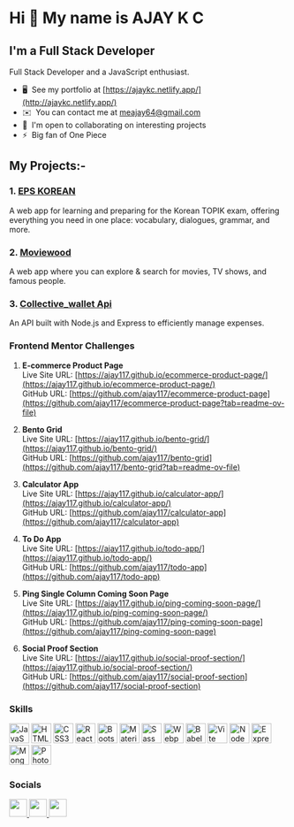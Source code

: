 Hi 👋 My name is AJAY K C
=========================

I'm a Full Stack Developer
--------------------------

 Full Stack Developer and a JavaScript enthusiast.

*   🖥️  See my portfolio at [https://ajaykc.netlify.app/](http://ajaykc.netlify.app/)
*   ✉️  You can contact me at [meajay64@gmail.com](mailto:meajay64@gmail.com)
*   🤝  I'm open to collaborating on interesting projects
*   ⚡  Big fan of One Piece

## My Projects:-

### 1. [EPS KOREAN](https://epskorean.netlify.app/)
A web app for learning and preparing for the Korean TOPIK exam, offering everything you need in one place: vocabulary, dialogues, grammar, and more.

### 2. [Moviewood](https://github.com/ajay117/moviewood)
 A web app where you can explore & search for movies, TV shows, and famous people.
 
### 3. [Collective_wallet Api](https://github.com/ajay117/collective_wallet_api)
An API built with Node.js and Express to efficiently manage expenses.

### Frontend Mentor Challenges

1. **E-commerce Product Page**  
   Live Site URL: [https://ajay117.github.io/ecommerce-product-page/](https://ajay117.github.io/ecommerce-product-page/)  
   GitHub URL: [https://github.com/ajay117/ecommerce-product-page](https://github.com/ajay117/ecommerce-product-page?tab=readme-ov-file)

2. **Bento Grid**  
   Live Site URL: [https://ajay117.github.io/bento-grid/](https://ajay117.github.io/bento-grid/)  
   GitHub URL: [https://github.com/ajay117/bento-grid](https://github.com/ajay117/bento-grid?tab=readme-ov-file)

3. **Calculator App**  
   Live Site URL: [https://ajay117.github.io/calculator-app/](https://ajay117.github.io/calculator-app/)  
   GitHub URL: [https://github.com/ajay117/calculator-app](https://github.com/ajay117/calculator-app)

4. **To Do App**  
   Live Site URL: [https://ajay117.github.io/todo-app/](https://ajay117.github.io/todo-app/)  
   GitHub URL: [https://github.com/ajay117/todo-app](https://github.com/ajay117/todo-app)

5. **Ping Single Column Coming Soon Page**  
   Live Site URL: [https://ajay117.github.io/ping-coming-soon-page/](https://ajay117.github.io/ping-coming-soon-page/)  
   GitHub URL: [https://github.com/ajay117/ping-coming-soon-page](https://github.com/ajay117/ping-coming-soon-page)

6. **Social Proof Section**  
   Live Site URL: [https://ajay117.github.io/social-proof-section/](https://ajay117.github.io/social-proof-section/)  
   GitHub URL: [https://github.com/ajay117/social-proof-section](https://github.com/ajay117/social-proof-section)


### Skills 
<p align="left">
<a href="https://developer.mozilla.org/en-US/docs/Web/JavaScript" target="_blank" rel="noreferrer"><img src="https://raw.githubusercontent.com/danielcranney/readme-generator/main/public/icons/skills/javascript-colored.svg" width="36" height="36" alt="JavaScript" /></a>
<a href="https://developer.mozilla.org/en-US/docs/Glossary/HTML5" target="_blank" rel="noreferrer"><img src="https://raw.githubusercontent.com/danielcranney/readme-generator/main/public/icons/skills/html5-colored.svg" width="36" height="36" alt="HTML5" /></a>
<a href="https://www.w3.org/TR/CSS/#css" target="_blank" rel="noreferrer"><img src="https://raw.githubusercontent.com/danielcranney/readme-generator/main/public/icons/skills/css3-colored.svg" width="36" height="36" alt="CSS3" /></a>
<a href="https://reactjs.org/" target="_blank" rel="noreferrer"><img src="https://raw.githubusercontent.com/danielcranney/readme-generator/main/public/icons/skills/react-colored.svg" width="36" height="36" alt="React" /></a>
<a href="https://getbootstrap.com/" target="_blank" rel="noreferrer"><img src="https://raw.githubusercontent.com/danielcranney/readme-generator/main/public/icons/skills/bootstrap-colored.svg" width="36" height="36" alt="Bootstrap" /></a>
<a href="https://mui.com/" target="_blank" rel="noreferrer"><img src="https://raw.githubusercontent.com/danielcranney/readme-generator/main/public/icons/skills/materialui-colored.svg" width="36" height="36" alt="Material UI" /></a>
<a href="https://sass-lang.com/" target="_blank" rel="noreferrer"><img src="https://raw.githubusercontent.com/danielcranney/readme-generator/main/public/icons/skills/sass-colored.svg" width="36" height="36" alt="Sass" /></a>
<a href="https://webpack.js.org/" target="_blank" rel="noreferrer"><img src="https://raw.githubusercontent.com/danielcranney/readme-generator/main/public/icons/skills/webpack-colored.svg" width="36" height="36" alt="Webpack" /></a>
<a href="https://babeljs.io/" target="_blank" rel="noreferrer"><img src="https://raw.githubusercontent.com/danielcranney/readme-generator/main/public/icons/skills/babel-colored.svg" width="36" height="36" alt="Babel" /></a>
<a href="https://vitejs.dev/" target="_blank" rel="noreferrer"><img src="https://raw.githubusercontent.com/danielcranney/readme-generator/main/public/icons/skills/vite-colored.svg" width="36" height="36" alt="Vite" /></a>
<a href="https://nodejs.org/en/" target="_blank" rel="noreferrer"><img src="https://raw.githubusercontent.com/danielcranney/readme-generator/main/public/icons/skills/nodejs-colored.svg" width="36" height="36" alt="NodeJS" /></a>
<a href="https://expressjs.com/" target="_blank" rel="noreferrer"><img src="https://raw.githubusercontent.com/danielcranney/readme-generator/main/public/icons/skills/express-colored.svg" width="36" height="36" alt="Express" /></a>
<a href="https://www.mongodb.com/" target="_blank" rel="noreferrer"><img src="https://raw.githubusercontent.com/danielcranney/readme-generator/main/public/icons/skills/mongodb-colored.svg" width="36" height="36" alt="MongoDB" /></a>
<a href="https://www.adobe.com/uk/products/photoshop.html" target="_blank" rel="noreferrer"><img src="https://raw.githubusercontent.com/danielcranney/readme-generator/main/public/icons/skills/photoshop-colored.svg" width="36" height="36" alt="Photoshop" /></a>
</p>
    
### Socials

<p align="left">
  <a href="https://www.github.com/ajay117" target="_blank" rel="noreferrer">
    <img src="https://raw.githubusercontent.com/danielcranney/readme-generator/main/public/icons/socials/github.svg" width="32" height="32" />
  </a>
  <a href="https://www.linkedin.com/in/ajay-k-c-a89304186/" target="_blank" rel="noreferrer">
    <img src="https://raw.githubusercontent.com/danielcranney/readme-generator/main/public/icons/socials/linkedin.svg" width="32" height="32" />
  </a>
  <a href="https://twitter.com/AjayInTech" target="_blank" rel="noreferrer">
    <img src="https://raw.githubusercontent.com/danielcranney/readme-generator/main/public/icons/socials/twitter.svg" width="32" height="32" />
  </a>
</p>

